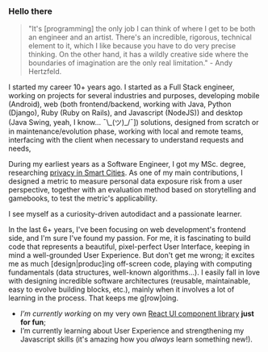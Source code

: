### Hello there

<!--
**welingtonms/welingtonms** is a ✨ _special_ ✨ repository because its `README.md` (this file) appears on your GitHub profile.
-->
> "It's [programming] the only job I can think of where I get to be both an engineer and an artist. There's an incredible, rigorous, technical element to it, which I like because you have to do very precise thinking. On the other hand, it has a wildly creative side where the boundaries of imagination are the only real limitation." - Andy Hertzfeld.

I started my career 10+ years ago. I started as a Full Stack engineer, working on projects for several industries and purposes, developing mobile (Android),  web (both frontend/backend, working with Java, Python (Django), Ruby (Ruby on Rails), and Javascript (NodeJS)) and desktop (Java Swing, yeah, I know... ¯\\_(ツ)\_/¯]) solutions, designed from scratch or in maintenance/evolution phase, working with local and remote teams, interfacing with the client when necessary to understand requests and needs,

During my earliest years as a Software Engineer, I got my MSc. degree, researching [privacy in Smart Cities](https://repositorio.ufpe.br/handle/123456789/14020). As one of my main contributions, I designed a metric to measure personal data exposure risk from a user perspective, together with an evaluation method based on storytelling and gamebooks, to test the metric's applicability.

I see myself as a curiosity-driven autodidact and a passionate learner.

In the last 6+ years, I've been focusing on web development's frontend side, and I'm sure I've found my passion. For me, it is fascinating to build code that represents a beautiful, pixel-perfect User Interface, keeping in mind a well-grounded User Experience. But don't get me wrong; it excites me as much [design|produc]ing off-screen code, playing with computing fundamentals (data structures, well-known algorithms...).
I easily fall in love with designing incredible software architectures (reusable, maintainable, easy to evolve building blocks, etc.), mainly when it involves a lot of learning in the process. That keeps me g[row]oing.

- _I’m currently working_ on my very own [React UI component library](https://github.com/cheesebit/ui) **just for fun**;
- I’m currently learning about User Experience and strengthening my Javascript skills (it's amazing how you *always* learn something new!).
<!-- - 🌱 I’m currently learning ...
- 👯 I’m looking to collaborate on ...
- 🤔 I’m looking for help with ...
- 💬 Ask me about ...
- 📫 How to reach me: ...
- 😄 Pronouns: ...
- ⚡ Fun fact: ... -->

